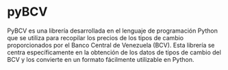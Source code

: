 # pyBCV
PyBCV es una librería desarrollada en el lenguaje de programación Python que se utiliza para recopilar los precios de los tipos de cambio proporcionados por el Banco Central de Venezuela (BCV). Esta librería se centra específicamente en la obtención de los datos de tipos de cambio del BCV y los convierte en un formato fácilmente utilizable en Python.
